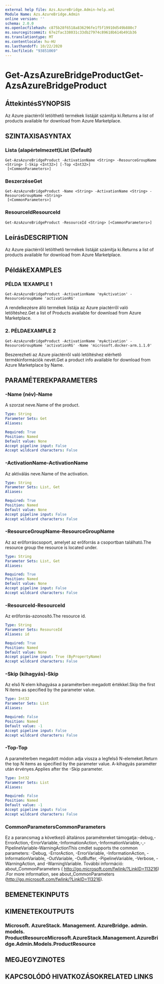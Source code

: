 ```yaml
---
external help file: Azs.AzureBridge.Admin-help.xml
Module Name: Azs.AzureBridge.Admin
online version: ''
schema: 2.0.0
ms.openlocfilehash: c875b28f6518a836296fe1f5f19910d549b880c7
ms.sourcegitcommit: 67e2fac338031c33db27974c89618b614b491b36
ms.translationtype: MT
ms.contentlocale: hu-HU
ms.lasthandoff: 10/22/2020
ms.locfileid: "93851069"
---
```

# <span data-ttu-id="87a16-101">Get-AzsAzureBridgeProduct</span><span class="sxs-lookup"><span data-stu-id="87a16-101">Get-AzsAzureBridgeProduct</span></span>

## <span data-ttu-id="87a16-102">Áttekintés</span><span class="sxs-lookup"><span data-stu-id="87a16-102">SYNOPSIS</span></span>
<span data-ttu-id="87a16-103">Az Azure piactérről letölthető termékek listáját számítja ki.</span><span class="sxs-lookup"><span data-stu-id="87a16-103">Returns a list of products available for download from Azure Marketplace.</span></span>

## <span data-ttu-id="87a16-104">SZINTAXISA</span><span class="sxs-lookup"><span data-stu-id="87a16-104">SYNTAX</span></span>

### <span data-ttu-id="87a16-105">Lista (alapértelmezett)</span><span class="sxs-lookup"><span data-stu-id="87a16-105">List (Default)</span></span>
```
Get-AzsAzureBridgeProduct -ActivationName <String> -ResourceGroupName <String> [-Skip <Int32>] [-Top <Int32>]
 [<CommonParameters>]
```

### <span data-ttu-id="87a16-106">Beszerzése</span><span class="sxs-lookup"><span data-stu-id="87a16-106">Get</span></span>
```
Get-AzsAzureBridgeProduct -Name <String> -ActivationName <String> -ResourceGroupName <String>
 [<CommonParameters>]
```

### <span data-ttu-id="87a16-107">ResourceId</span><span class="sxs-lookup"><span data-stu-id="87a16-107">ResourceId</span></span>
```
Get-AzsAzureBridgeProduct -ResourceId <String> [<CommonParameters>]
```

## <span data-ttu-id="87a16-108">Leírás</span><span class="sxs-lookup"><span data-stu-id="87a16-108">DESCRIPTION</span></span>
<span data-ttu-id="87a16-109">Az Azure piactérről letölthető termékek listáját számítja ki.</span><span class="sxs-lookup"><span data-stu-id="87a16-109">Returns a list of products available for download from Azure Marketplace.</span></span>

## <span data-ttu-id="87a16-110">Példák</span><span class="sxs-lookup"><span data-stu-id="87a16-110">EXAMPLES</span></span>

### <span data-ttu-id="87a16-111">PÉLDA 1</span><span class="sxs-lookup"><span data-stu-id="87a16-111">EXAMPLE 1</span></span>
```
Get-AzsAzureBridgeProduct -ActivationName 'myActivation' -ResourceGroupName 'activationRG'
```

<span data-ttu-id="87a16-112">A rendelkezésre álló termékek listája az Azure piactérről való letöltéshez.</span><span class="sxs-lookup"><span data-stu-id="87a16-112">Get a list of Products available for download from Azure Marketplace.</span></span>

### <span data-ttu-id="87a16-113">2. PÉLDA</span><span class="sxs-lookup"><span data-stu-id="87a16-113">EXAMPLE 2</span></span>
```
Get-AzsAzureBridgeProduct -ActivationName 'myActivation' -ResourceGroupName 'activationRG' -Name 'microsoft.docker-arm.1.1.0'
```

<span data-ttu-id="87a16-114">Beszerezheti az Azure piactérről való letöltéshez elérhető termékinformációk nevét.</span><span class="sxs-lookup"><span data-stu-id="87a16-114">Get a product info available for download from Azure Marketplace by Name.</span></span>

## <span data-ttu-id="87a16-115">PARAMÉTEREK</span><span class="sxs-lookup"><span data-stu-id="87a16-115">PARAMETERS</span></span>

### <span data-ttu-id="87a16-116">-Name (név)</span><span class="sxs-lookup"><span data-stu-id="87a16-116">-Name</span></span>
<span data-ttu-id="87a16-117">A szorzat neve.</span><span class="sxs-lookup"><span data-stu-id="87a16-117">Name of the product.</span></span>

```yaml
Type: String
Parameter Sets: Get
Aliases:

Required: True
Position: Named
Default value: None
Accept pipeline input: False
Accept wildcard characters: False
```

### <span data-ttu-id="87a16-118">-ActivationName</span><span class="sxs-lookup"><span data-stu-id="87a16-118">-ActivationName</span></span>
<span data-ttu-id="87a16-119">Az aktiválás neve.</span><span class="sxs-lookup"><span data-stu-id="87a16-119">Name of the activation.</span></span>

```yaml
Type: String
Parameter Sets: List, Get
Aliases:

Required: True
Position: Named
Default value: None
Accept pipeline input: False
Accept wildcard characters: False
```

### <span data-ttu-id="87a16-120">-ResourceGroupName</span><span class="sxs-lookup"><span data-stu-id="87a16-120">-ResourceGroupName</span></span>
<span data-ttu-id="87a16-121">Az az erőforráscsoport, amelyet az erőforrás a csoportban található.</span><span class="sxs-lookup"><span data-stu-id="87a16-121">The resource group the resource is located under.</span></span>

```yaml
Type: String
Parameter Sets: List, Get
Aliases:

Required: True
Position: Named
Default value: None
Accept pipeline input: False
Accept wildcard characters: False
```

### <span data-ttu-id="87a16-122">-ResourceId</span><span class="sxs-lookup"><span data-stu-id="87a16-122">-ResourceId</span></span>
<span data-ttu-id="87a16-123">Az erőforrás-azonosító.</span><span class="sxs-lookup"><span data-stu-id="87a16-123">The resource id.</span></span>

```yaml
Type: String
Parameter Sets: ResourceId
Aliases: id

Required: True
Position: Named
Default value: None
Accept pipeline input: True (ByPropertyName)
Accept wildcard characters: False
```

### <span data-ttu-id="87a16-124">-Skip (kihagyás)</span><span class="sxs-lookup"><span data-stu-id="87a16-124">-Skip</span></span>
<span data-ttu-id="87a16-125">Az első N elem kihagyása a paraméterben megadott értékkel.</span><span class="sxs-lookup"><span data-stu-id="87a16-125">Skip the first N items as specified by the parameter value.</span></span>

```yaml
Type: Int32
Parameter Sets: List
Aliases:

Required: False
Position: Named
Default value: -1
Accept pipeline input: False
Accept wildcard characters: False
```

### <span data-ttu-id="87a16-126">-Top</span><span class="sxs-lookup"><span data-stu-id="87a16-126">-Top</span></span>
<span data-ttu-id="87a16-127">A paraméterben megadott módon adja vissza a legfelső N-elemeket.</span><span class="sxs-lookup"><span data-stu-id="87a16-127">Return the top N items as specified by the parameter value.</span></span>
<span data-ttu-id="87a16-128">A-kihagyás paraméter után érvényes.</span><span class="sxs-lookup"><span data-stu-id="87a16-128">Applies after the -Skip parameter.</span></span>

```yaml
Type: Int32
Parameter Sets: List
Aliases:

Required: False
Position: Named
Default value: -1
Accept pipeline input: False
Accept wildcard characters: False
```

### <span data-ttu-id="87a16-129">CommonParameters</span><span class="sxs-lookup"><span data-stu-id="87a16-129">CommonParameters</span></span>
<span data-ttu-id="87a16-130">Ez a parancsmag a következő általános paramétereket támogatja:-debug,-ErrorAction,-ErrorVariable,-InformationAction,-InformationVariable,-,-PipelineVariable-WarningAction</span><span class="sxs-lookup"><span data-stu-id="87a16-130">This cmdlet supports the common parameters: -Debug, -ErrorAction, -ErrorVariable, -InformationAction, -InformationVariable, -OutVariable, -OutBuffer, -PipelineVariable, -Verbose, -WarningAction, and -WarningVariable.</span></span> <span data-ttu-id="87a16-131">További információ: about_CommonParameters ( http://go.microsoft.com/fwlink/?LinkID=113216) .</span><span class="sxs-lookup"><span data-stu-id="87a16-131">For more information, see about_CommonParameters (http://go.microsoft.com/fwlink/?LinkID=113216).</span></span>

## <span data-ttu-id="87a16-132">BEMENETEK</span><span class="sxs-lookup"><span data-stu-id="87a16-132">INPUTS</span></span>

## <span data-ttu-id="87a16-133">KIMENETEK</span><span class="sxs-lookup"><span data-stu-id="87a16-133">OUTPUTS</span></span>

### <span data-ttu-id="87a16-134">Microsoft. AzureStack. Management. AzureBridge. admin. models. ProductResource</span><span class="sxs-lookup"><span data-stu-id="87a16-134">Microsoft.AzureStack.Management.AzureBridge.Admin.Models.ProductResource</span></span>

## <span data-ttu-id="87a16-135">MEGJEGYZI</span><span class="sxs-lookup"><span data-stu-id="87a16-135">NOTES</span></span>

## <span data-ttu-id="87a16-136">KAPCSOLÓDÓ HIVATKOZÁSOK</span><span class="sxs-lookup"><span data-stu-id="87a16-136">RELATED LINKS</span></span>
